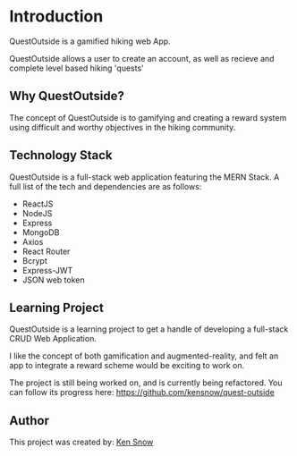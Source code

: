 # Introduction

QuestOutside is a gamified hiking web App.  

QuestOutside allows a user to create an account, as well as recieve and complete level based hiking 'quests' 

## Why QuestOutside?

The concept of QuestOutside is to gamifying and creating a reward system using difficult and worthy objectives in the hiking community.  

## Technology Stack

QuestOutside is a full-stack web application featuring the MERN Stack.  A full list of the tech and dependencies are as follows:

+ ReactJS
+ NodeJS
+ Express
+ MongoDB
+ Axios
+ React Router
+ Bcrypt
+ Express-JWT
+ JSON web token

## Learning Project
QuestOutside is a learning  project to get a handle of developing a full-stack CRUD Web Application. 

I like the concept of both gamification and augmented-reality, and felt an app to integrate a reward scheme would be exciting to work on.

The project is still being worked on, and is currently being refactored.  You can follow its progress here: https://github.com/kensnow/quest-outside

## Author
This project was created by:
[Ken Snow](http://www.ken-snow.com)